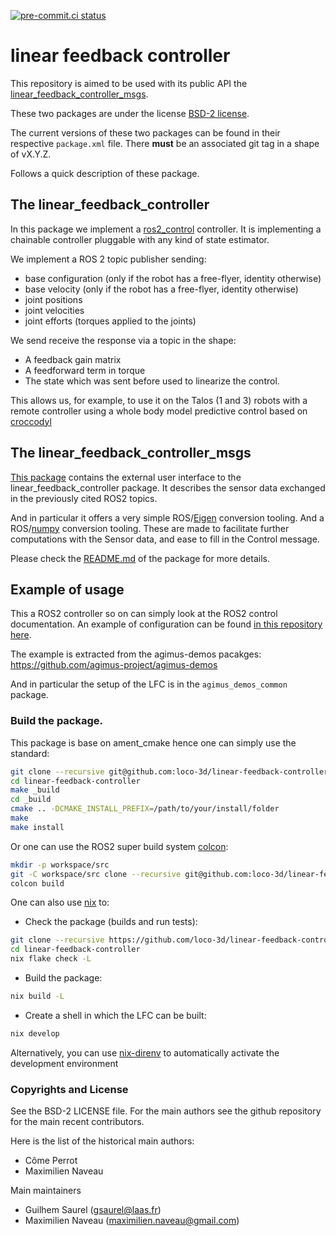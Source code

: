 [![pre-commit.ci status](https://results.pre-commit.ci/badge/github/loco-3d/linear-feedback-controller/main.svg)](https://results.pre-commit.ci/latest/github/loco-3d/linear-feedback-controller/main)

# linear feedback controller

This repository is aimed to be used with its public API the
[linear_feedback_controller_msgs](https://github.com/loco-3d/linear-feedback-controller-msgs).

These two packages are under the license [BSD-2 license](./LICENSE).

The current versions of these two packages can be found in their respective
`package.xml` file. There **must** be an associated git tag in a shape of vX.Y.Z.

Follows a quick description of these package.

## The linear_feedback_controller

In this package we implement a [ros2_control](https://control.ros.org/rolling/index.html)
controller.
It is implementing a chainable controller pluggable with any kind of state
estimator.

We implement a ROS 2 topic publisher sending:
- base configuration (only if the robot has a free-flyer, identity otherwise)
- base velocity (only if the robot has a free-flyer, identity otherwise)
- joint positions
- joint velocities
- joint efforts (torques applied to the joints)

We send receive the response via a topic in the shape:
- A feedback gain matrix
- A feedforward term in torque
- The state which was sent before used to linearize the control.

This allows us, for example, to use it on the Talos (1 and 3) robots with a remote controller
using a whole body model predictive control based on [croccodyl](https://github.com/loco-3d/crocoddyl)

## The linear_feedback_controller_msgs

[This package](https://github.com/loco-3d/linear-feedback-controller-msgs) contains the external user interface to the linear_feedback_controller
package. It describes the sensor data exchanged in the previously cited ROS2 topics.

And in particular it offers a very simple ROS/[Eigen](https://eigen.tuxfamily.org/index.php?title=Main_Page)
conversion tooling.
And a ROS/[numpy](https://numpy.org/) conversion tooling.
These are made to facilitate further computations with the Sensor data,
and ease to fill in the Control message.

Please check the [README.md](https://github.com/loco-3d/linear-feedback-controller-msgs/blob/main/README.md) of the package for more details.

## Example of usage

This a ROS2 controller so on can simply look at the ROS2 control documentation.
An example of configuration can be found
[in this repository here](./config/tiago_pro_lfc_params.yaml).

The example is extracted from the agimus-demos pacakges:
https://github.com/agimus-project/agimus-demos

And in particular the setup of the LFC is in the `agimus_demos_common` package.

### Build the package.

This package is base on ament_cmake hence one can simply use the standard:

```bash
git clone --recursive git@github.com:loco-3d/linear-feedback-controller.git
cd linear-feedback-controller
make _build
cd _build
cmake .. -DCMAKE_INSTALL_PREFIX=/path/to/your/install/folder
make
make install
```

Or one can use the ROS2 super build system [colcon](https://colcon.readthedocs.io/en/released/):

```bash
mkdir -p workspace/src
git -C workspace/src clone --recursive git@github.com:loco-3d/linear-feedback-controller.git
colcon build
```

One can also use [nix](https://nixos.org/) to:
- Check the package (builds and run tests):
```bash
git clone --recursive https://github.com/loco-3d/linear-feedback-controller.git
cd linear-feedback-controller
nix flake check -L
```
- Build the package:
```bash
nix build -L
```
- Create a shell in which the LFC can be built:
```bash
nix develop
```

Alternatively, you can use [nix-direnv](https://github.com/nix-community/nix-direnv/) to automatically activate the development environment
### Copyrights and License

See the BSD-2 LICENSE file.
For the main authors see the github repository for the main recent contributors.

Here is the list of the historical main authors:
- Côme Perrot
- Maximilien Naveau

Main maintainers
- Guilhem Saurel (gsaurel@laas.fr)
- Maximilien Naveau (maximilien.naveau@gmail.com)
